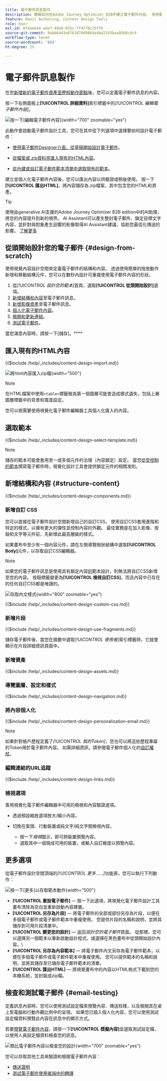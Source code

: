 ```yaml
---
title: 電子郵件訊息製作
description: 瞭解如何在Adobe Journey Optimizer B2B中建立電子郵件內容。 使用範本、HTML匯入和AI支援的工具，個人化和最佳化您的電子郵件通訊。
feature: Email Authoring, Content Design Tools
role: User
exl-id: 0f4ae644-ade7-49a0-935c-7f4779c25ffb
source-git-commit: 9abb6443a0761070d9864a4bd2243baa9568cdc9
workflow-type: tm+mt
source-wordcount: '924'
ht-degree: 2%

---
```


# 電子郵件訊息製作

在您[新增新的<!-- or duplicated -->電子郵件資產至歷程動作節點](./add-email.md)後，您可以定義電子郵件訊息的內容。

按一下右側面板上&#x200B;**[!UICONTROL 詳細資料]**&#x200B;索引標籤中的&#x200B;_[!UICONTROL 編輯電子郵件內容]_。

![按一下[編輯電子郵件內容] ](./assets/add-email-content.png){width="700" zoomable="yes"}

此動作會啟動電子郵件設計工具，您可在其中從下列選項中選擇要如何設計電子郵件：

* [使用電子郵件Designer介面，從草稿開始設計電子郵件](#design-your-email-from-scratch)。

* [從檔案或.zip資料夾匯入現有的HTML內容](#import-existing-html-content)。

* [從內建或自訂電子郵件範本清單中選取現有的範本](#select-a-template)。

建立並個人化電子郵件內容後，您可以匯出內容以供驗證或稍後使用。 按一下&#x200B;**[!UICONTROL 匯出HTML]**，將內容儲存為.zip檔案，其中包含您的HTML和資產。

>[!TIP]
>
>使用由generative AI支援的Adobe Journey Optimizer B2B edition中的AI助理，將您的內容提升到新的境界。 AI Assistant可以產生整封電子郵件、鎖定目標文字內容，並針對與對象產生迴響的影像取得AI Assistant建議，協助您最佳化傳送的影響。 [了解更多](./ai-assistant-emails.md)

## 從頭開始設計您的電子郵件 {#design-from-scratch}

使用視覺內容設計空間來定義電子郵件的結構和內容。 透過使用簡單的拖放動作新增和移動結構元件，您可以在數秒內設計可重複使用電子郵件內容的形狀。

1. 從&#x200B;_[!UICONTROL 設計您的範本]_&#x200B;首頁，選取&#x200B;**[!UICONTROL 從頭開始設計]**&#x200B;選項。
1. [新增結構和內容](#add-structure-and-content)至電子郵件訊息。
1. [新增影像資產](#add-assets)至電子郵件訊息。
1. [個人化電子郵件內容](#personalize-content)。
1. [檢閱和更新連結](#preview-and-edit-linked-urls)。
1. [測試電子郵件](#check-and-test-the-email)。

<!-- If needed, you can further personalize your email by clicking **[!UICONTROL Switch to code editor]** from the advanced menu. The code editor allows you to edit the email source code, such as adding tracking or custom HTML tags.

>[!CAUTION]
>
>You cannot revert back to the visual designer for this email after switching to the code editor. -->

當您滿意內容時，請按一下[儲存]。****

## 匯入現有的HTML內容

{{$include /help/_includes/content-design-import.md}}

![將html內容匯入zip檔](./assets/email-import-zip-file.png){width="500"}

>[!NOTE]
>
>在HTML檔案中使用`<table>`標籤做為第一個圖層可能會造成樣式遺失，包括上層圖層標籤中的背景和寬度設定。

您可以視需要使用視覺化電子郵件編輯器工具個人化匯入的內容。

## 選取範本

{{$include /help/_includes/content-design-select-template.md}}

>[!NOTE]
>
> 儲存的範本可能會套用至一或多個元件的治理（內容鎖定）設定。 當您[從受控制的範本](./email-authoring-governance.md)撰寫電子郵件時，視覺化設計工具會提供鎖定元件的相關准則。

## 新增結構和內容 {#structure-content}

{{$include /help/_includes/content-design-components.md}}

### 新增自訂 CSS

您可以直接在電子郵件設計空間新增自己的自訂CSS。 使用自訂CSS套用進階和特定的樣式，以擁有更大的彈性並控制內容的外觀。 最佳實務是在加入影像、按鈕和文字等元件前，先新增此最高層級的樣式。

如果畫布中至少有一個內容元件，請在左側導覽樹狀結構中選取&#x200B;**[!UICONTROL Body]**&#x200B;元件，以存取自訂CSS編輯器。

>[!NOTE]
>
>如果您的電子郵件訊息是使用具有鎖定內容[的](./template-content-governance.md)範本設計，則無法將自訂CSS新增至您的內容。 按鈕標籤變更為&#x200B;**[!UICONTROL 檢視自訂CSS]**，而且內容中已存在的任何自訂CSS都是唯讀的。

![存取內文樣式](./assets/email-body-styles.png){width="800" zoomable="yes"}

{{$include /help/_includes/content-design-custom-css.md}}

### 新增片段

{{$include /help/_includes/content-design-use-fragments.md}}

儲存電子郵件後，當您在摘要中選取&#x200B;_[!UICONTROL 使用者]_&#x200B;索引標籤時，它就會顯示在片段詳細資訊頁面中。

### 新增資產

{{$include /help/_includes/content-design-assets.md}}

### 導覽圖層、設定和樣式

{{$include /help/_includes/content-design-navigation.md}}

### 將內容個人化

{{$include /help/_includes/content-design-personalization-email.md}}

>[!NOTE]
>
>如果針對帳戶歷程定義了&#x200B;_[!UICONTROL 我的Token]_，您也可以將這些歷程專屬的Token用於電子郵件內容。 如需詳細資訊，請參閱電子郵件個人化的[自訂權杖](./personalization-my-tokens.md)。

### 編輯連結的URL追蹤

{{$include /help/_includes/content-design-links.md}}

### 檢視選項

善用視覺化電子郵件編輯器中可用的檢視和內容驗證選項。

* 透過預設縮放選項放大/縮小內容。

* 切換在案頭、行動裝置或純文字/純文字間檢視內容。
   * 按一下&#x200B;_檢視_&#x200B;圖示，即可跨裝置預覽內容。
   * 選取其中一個現成可用的裝置，或輸入自訂維度以預覽內容。

## 更多選項

從電子郵件設計空間頂端的&#x200B;_[!UICONTROL 更多……]_&#x200B;功能表，您可以執行下列動作：

![按一下[更多]以存取範本動作](./assets/email-designer-more-menu.png){width="500"}

* **[!UICONTROL 重設電子郵件]** — 按一下此選項，將視覺化電子郵件設計工具畫布清除為空白並重新啟動內容建置。
* **[!UICONTROL 另存為片段]** — 將電子郵件的全部或部份另存為片段，以便在多個電子郵件或電子郵件範本中重複使用。 您提供片段的名稱和說明，並將其儲存到可用片段清單中。
* **[!UICONTROL 變更您的設計]** — 返回&#x200B;_設計您的電子郵件_&#x200B;頁面。 從那裡，您可以選擇另一個範本以重新啟動設計程式，或選擇在黑色畫布中從頭開始設計內容。\
* **[!UICONTROL 另存為內容範本]** — 將電子郵件內文另存為電子郵件範本，以便在多個電子郵件或電子郵件範本中重複使用。 您可以提供範本的名稱和說明，並將其儲存至已儲存電子郵件範本的清單。
* **[!UICONTROL 匯出HTML]** — 將視覺畫布中的內容以HTML格式下載到您的本機系統，並封裝成zip檔。

## 檢查和測試電子郵件 {#email-testing}

定義訊息內容時，您可以使用測試設定檔來預覽內容、傳送校樣，以及檢閱其在桌上型電腦和行動外觀比例中的呈現。 如果您已插入個人化內容，您可以使用測試設定檔資料預覽此內容在訊息中的顯示方式。

若要[預覽電子郵件內容](./email-simulate-content.md)，請按一下&#x200B;**[!UICONTROL 模擬內容]**&#x200B;並選取測試設定檔，以使用人員設定檔資料檢查您的訊息。

![類比電子郵件內容以檢查您的設計](./assets/email-designer-simulate-content.png){width="700" zoomable="yes"}

您可以存取其他工具來驗證和檢閱電子郵件內容：

* [傳送證明](./email-simulate-content.md#send-proofs)
* [測試電子郵件使用者端中的轉譯](./email-test-rendering.md)
<!-- * Generate a spam report -->

